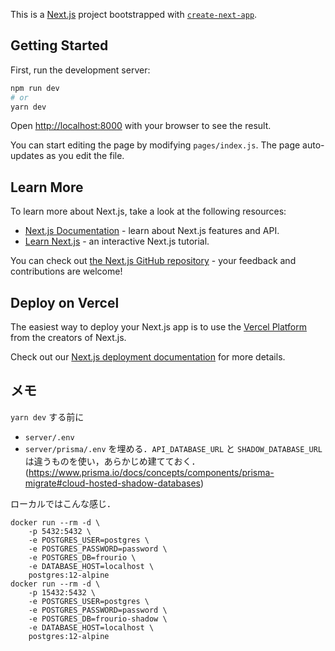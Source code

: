 This is a [Next.js](https://nextjs.org/) project bootstrapped with [`create-next-app`](https://github.com/vercel/next.js/tree/canary/packages/create-next-app).

## Getting Started

First, run the development server:

```bash
npm run dev
# or
yarn dev
```

Open [http://localhost:8000](http://localhost:8000) with your browser to see the result.

You can start editing the page by modifying `pages/index.js`. The page auto-updates as you edit the file.

## Learn More

To learn more about Next.js, take a look at the following resources:

- [Next.js Documentation](https://nextjs.org/docs) - learn about Next.js features and API.
- [Learn Next.js](https://nextjs.org/learn) - an interactive Next.js tutorial.

You can check out [the Next.js GitHub repository](https://github.com/vercel/next.js/) - your feedback and contributions are welcome!

## Deploy on Vercel

The easiest way to deploy your Next.js app is to use the [Vercel Platform](https://vercel.com/import?utm_medium=default-template&filter=next.js&utm_source=create-next-app&utm_campaign=create-next-app-readme) from the creators of Next.js.

Check out our [Next.js deployment documentation](https://nextjs.org/docs/deployment) for more details.

## メモ
`yarn dev` する前に
- `server/.env`
- `server/prisma/.env`
を埋める．`API_DATABASE_URL` と `SHADOW_DATABASE_URL` は違うものを使い，あらかじめ建てておく．(https://www.prisma.io/docs/concepts/components/prisma-migrate#cloud-hosted-shadow-databases)

ローカルではこんな感じ．
```
docker run --rm -d \
    -p 5432:5432 \
    -e POSTGRES_USER=postgres \
    -e POSTGRES_PASSWORD=password \
    -e POSTGRES_DB=frourio \
    -e DATABASE_HOST=localhost \
    postgres:12-alpine
docker run --rm -d \
    -p 15432:5432 \
    -e POSTGRES_USER=postgres \
    -e POSTGRES_PASSWORD=password \
    -e POSTGRES_DB=frourio-shadow \
    -e DATABASE_HOST=localhost \
    postgres:12-alpine
```

